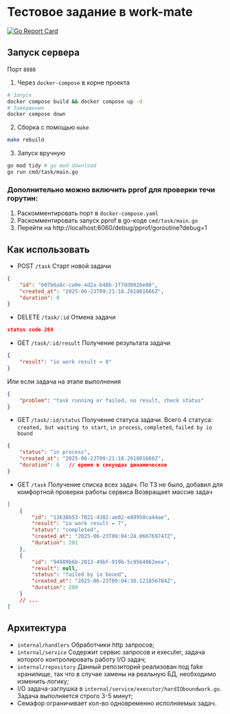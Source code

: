 # Тестовое задание в work-mate
[![Go Report Card](https://goreportcard.com/badge/github.com/eragon-mdi/ksu)](https://goreportcard.com/report/github.com/eragon-mdi/ksu)

## Запуск сервера
Порт `8080`

1. Через `docker-compose` в корне проекта
```bash
# Запуск
docker compose build && docker compose up -d
# Завершение
docker compose down
```
2. Сборка с помощью `make`
```bash
make rebuild
```
3. Запуск вручную
```bash
go mod tidy # go mod download
go run cmd/task/main.go
```

### Дополнительно можно включить pprof для проверки течи горутин:
1. Раскомментировать порт в `docker-compose.yaml`
2. Раскомментировать запуск pprof в go-коде `cmd/task/main.go`
3. Перейти на http://localhost:6060/debug/pprof/goroutine?debug=1

## Как использовать
- POST `/task`
Старт новой задачи
```json
{
    "id": "607b6a8c-ca0e-4d2a-b48b-1f7dd8926e00",
    "created_at": "2025-06-23T09:21:18.261801666Z",
    "duration": 0
}
```
- DELETE `/task/:id`
Отмена задачи
```json
status code 204
```
- GET `/task/:id/result`
Получение результата задачи
```json
{
    "result": "io work result = 0"
}
```
Или если задача на этапе выполнения
```json
{
    "problem": "task running or failed, no result, check status"
}
```
- GET `/task/:id/status`
Получение статуса задачи. Всего 4 статуса: `created, but waiting to start`, `in process`, `completed`, `failed by io bound`
```json
{
    "status": "in process",
    "created_at": "2025-06-23T09:21:18.261801666Z",
    "duration": 6	// время в секундах динамическое
}
```
- GET `/task`
Получение списка всех задач. По ТЗ не было, добавил для комфортной проверки работы сервиса
Возвращает массив задач
```json
[
    {
        "id": "13638b53-7021-4302-ae02-e89950ca44ae",
        "result": "io work result = 7",
        "status": "completed",
        "created_at": "2025-06-23T09:04:24.066769747Z",
        "duration": 201
    },
    {
        "id": "94989b6b-2013-49bf-919b-5c9564062eea",
        "result": null,
        "status": "failed by io bound",
        "created_at": "2025-06-23T09:04:30.121856784Z",
        "duration": 289
    }
	// ...
]
```

## Архитектура
- `internal/handlers` Обработчики http запросов;
- `internal/service` Содержит сервис запросов и executer, задача которого контролировать работу I/O задач;
- `internal/repository` Данный репозиторий реализован под fake хранилище, так что в случае замены на реальную БД, необходимо изменить логику;
- I/O задача-заглушка в `internal/service/executor/hardIOboundwork.go`. Задача выполняется строго 3-5 минут;
- Семафор ограничивает кол-во одновременно исполняемых задач.
